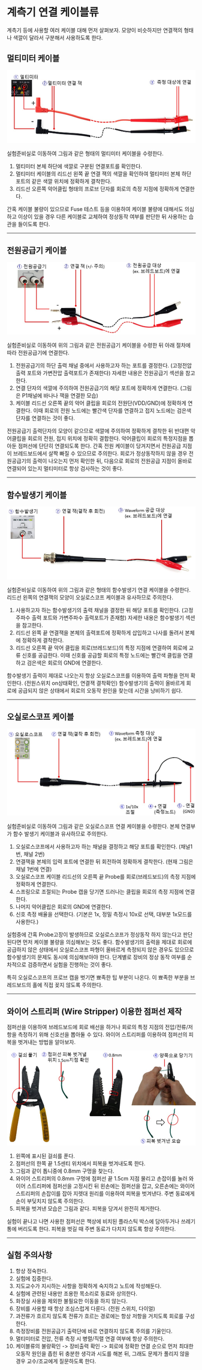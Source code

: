 
# 계측기 연결 케이블류

계측기 등에 사용할 여러 케이블 대해 먼저 살펴보자. 모양이 비슷하지만 연결잭의 형태나 색깔이 달라서 구분해서 사용하도록 한다.

## 멀티미터 케이블

![01](./images/01.jpg '멀티미터 케이블')

실험준비실로 이동하여 그림과 같은 형태의 멀티미터 케이블을 수령한다. 

1. 멀티미터 본체 하단에 색깔로 구분된 연결포트를 확인한다.
2. 멀티미터 케이블의 리드선 왼쪽 끝 연결 잭의 색깔을 확인하여 멀티미터 본체 하단 포트의 같은 색깔 위치에 정확하게 결착한다.
3. 리드선 오른쪽 악어클립 형태의 프로브 단자를 회로의 측정 지점에 정확하게 연결한다.

간혹 케이블 불량이 있으므로 Fuse 테스트 등을 이용하여 케이블 불량에 대해서도 의심하고 이상이 있을 경우 다른 케이블로 교체하여 정상동작 여부를 판단한 뒤 사용하는 습관을 들이도록 한다.



------------------
## 전원공급기 케이블

![02](./images/02.jpg '전원공급기 연결케이블')

실험준비실로 이동하여 위의 그림과 같은 전원공급기 케이블을 수령한 뒤 아래 절차에 따라 전원공급기에 연결한다.

1. 전원공급기의 하단 출력 채널 중에서 사용하고자 하는 포트를 결정한다. (고정전압 출력 포트와 가변전압 출력포트가 존재한다) 자세한 내용은 전원공급기 섹션을 참고한다. 
2. 연결 단자의 색깔에 주의하여 전원공급기의 해당 포트에 정확하게 연결한다. (그림은 P1채널에 바나나 잭을 연결한 모습)
3. 케이블 리드선 오른쪽 끝의 악어 클립을 회로의 전원단(VDD/GND)에 정확하게 연결한다. 이때 회로의 전원 노드에는 빨간색 단자를 연결하고 접지 노드에는 검은색 단자를 연결하는 것이 좋다.

전원공급기 출력단자의 모양이 같으므로 색깔에 주의하여 정확하게 결착한 뒤 반대편 악어클립을 회로의 전원, 접지 위치에 정확히 결합한다. 악어클립이 회로의 특정지점을 뽑아둔 점퍼선에 단단히 연결되도록 한다. 간혹 전원 케이블이 당겨지면서 전원공급 지점이 브레드보드에서 살짝 빠질 수 있으므로 주의한다. 회로가 정상동작하지 않을 경우 전원공급기의 출력이 나오는지 먼저 확인한 뒤, 다음으로 회로의 전원공급 지점이 올바로 연결되어 있는지 멀티미터로 항상 검사하는 것이 좋다.



------------------
## 함수발생기 케이블

![03](./images/03.jpg '함수발생기 케이블')

실험준비실로 이동하여 위의 그림과 같은 형태의 함수발생기 연결 케이블을 수령한다. 리드선 왼쪽의 연결잭의 모양이 오실로스코프 케이블과 유사하므로 주의한다. 

1. 사용하고자 하는 함수발생기의 출력 채널을 결정한 뒤 해당 포트를 확인한다. (고정 주파수 출력 포트와 가변주파수 출력포트가 존재함) 자세한 내용은 함수발생기 섹션을 참고한다.
2. 리드선 왼쪽 끝 연결잭을 본체의 출력포트에 정확하게 삽입하고 나사를 돌려서 본체에 정확하게 결착한다.
3. 리드선 오른쪽 끝 악어 클립을 회로(브레드보드)의 특정 지점에 연결하여 회로에 교류 신호를 공급한다. 이때 신호를 공급할 회로의 특정 노드에는 빨간색 클립을 연결하고 검은색은 회로의 GND에 연결한다.

함수발생기 출력이 제대로 나오는지 항상 오실로스코프를 이용하여 출력 파형을 먼저 확인한다. (전원스위치 on상태확인, 연결잭 결착확인) 함수발생기의 출력이 올바르게 회로에 공급되지 않은 상태에서 회로의 오동작 원인을 찾는데 시간을 낭비하기 쉽다.

   

------------------
## 오실로스코프 케이블

![04](./images/04.jpg '오실로스코프 케이블')

실험준비실로 이동하여 그림과 같은 오실로스코프 연결 케이블을 수령한다. 본체 연결부가 함수 발생기 케이블과 유사하므로 주의한다.

1. 오실로스코프에서 사용하고자 하는 채널을 결정하고 해당 포트를 확인한다. (채널1번, 채널 2번) 
2. 연결잭을 본체의 입력 포트에 연결한 뒤 회전하여 정확하게 결착한다. (현재 그림은 채널 1번에 연결)
3. 오실로스코프 케이블 리드선의 오른쪽 끝 Probe를 회로(브레드보드)의 측정 지점에 정확하게 연결한다. 
4. 스프링으로 조절되는 Probe 캡을 당기면 드러나는 클립을 회로의 측정 지점에 연결한다. 
5. 나머지 악어클립은 회로의 GND에 연결한다.
6. 신호 측정 배율을 선택한다. (기본은 1x, 정밀 측정시 10x로 선택, 대부분 1x모드를 사용한다.)

실험중에 간혹 Probe고장이 발생하므로 오실로스코프가 정상동작 하지 않는다고 판단된다면 먼저 케이블 불량을 의심해보는 것도 좋다. 함수발생기의 출력을 제대로 회로에 공급하지 않은 상태에서 오실로스코프 파형이 올바르게 측정되지 않은 경우도 있으므로 함수발생기의 문제도 동시에 의심해보아야 한다. 단계별로 장비의 정상 동작 여부를 순차적으로 검증하면서 실험을 진행하는 것이 좋다. 

특히 오실로스코프의 프로브 캡을 벗기면 뾰족한 팁 부분이 나온다. 이 뾰족한 부분을 브레드보드의 홀에 직접 꽂지 않도록 주의한다.



------

## 와이어 스트리퍼 (Wire Stripper) 이용한 점퍼선 제작

점퍼선을 이용하여 브레드보드에 회로 배선을 하거나 회로의 특정 지점의 전압/전류/저항을 측정하기 위해 신호선을 뽑아둘 수 있다. 와이어 스트리퍼를 이용하여 점퍼선의 피복을 벗겨내는 방법을 알아보자.

![05](./images/05.jpg '와이어 스트리퍼 이용한 점퍼선 준비')

1. 왼쪽에 표시된 걸쇠를 푼다.
2. 점퍼선의 한쪽 끝 1.5센티 위치에서 피복을 벗겨내도록 한다.
3. 그림과 같이 톱니중에 0.8mm 구멍을 찾는다.
4. 와이어 스트리퍼의 0.8mm 구멍에 점퍼선 끝 1.5cm 지점 물리고 손잡이를 눌러 와이어 스트리퍼에 점퍼선을 고정시킨 뒤 왼손에는 점퍼선을 잡고, 오른손에는 와이어 스트리퍼의 손잡이를 잡아 지렛대 원리를 이용하여 피복을 벗겨낸다. 주변 동료에게 손이 부딪치지 않도록 주의한다.
5. 피복을 벗겨낸 모습은 그림과 같다.  피복을 당겨서 완전히 제거한다.

실험이 끝나고 나면 사용한 점퍼선은 책상에 비치된 플라스틱 박스에 담아두거나 쓰레기통에 버리도록 한다. 피복을 벗길 때 주변 동료가 다치지 않도록 항상 주의한다.



------

## 실험 주의사항

1. 항상 정숙한다.
2. 실험에 집중한다. 
3. 지도교수가 지시하는 사항을 정확하게 숙지하고 노트에 작성해둔다.
4. 실험에 관련된 내용만 조용한 목소리로 동료와 상의한다.
5. 화장실 사용을 제외한 불필요한 이동을 하지 않는다.
6. 장비를 사용할 때 항상 조심스럽게 다룬다. (전원 스위치, 다이얼)
7. 과전류가 흐르지 않도록 전류가 흐르는 경로에는 항상 저항을 거치도록 회로를 구성한다.
8. 측정장비를 전원공급기 출력단에 바로 연결하지 않도록 주의를 기울인다.
9. 멀티미터로 전압, 전류 측정 시 병렬/직렬 연결 여부에 항상 주의한다. 
10. 케이블류의 불량확인 -> 장비출력 확인 -> 회로에 정확한 연결 순으로 먼저 최대한 오동작 원인을 좁힌 뒤 충분한 생각과 시도를 해본 뒤, 그래도 문제가 풀리지 않을 경우 교수/조교에게 질문하도록 한다.

